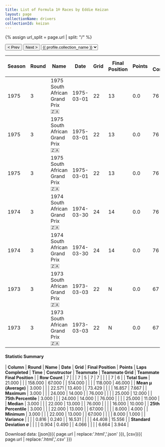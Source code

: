 ```yaml
---
title: List of Formula 1® Races by Eddie Keizan
layout: page
collectionName: drivers
collectionId: keizan
---
```


{% assign url_split = page.url | split: "/" %}
<div id="collection-navigation">
<button onclick="selector.options[selector.selectedIndex-1].value && (window.location = selector.options[selector.selectedIndex-1].value);">&lt; Prev</button>
<button onclick="selector.options[selector.selectedIndex+1].value && (window.location = selector.options[selector.selectedIndex+1].value);">Next &gt;</button>
<select id="selector" onchange="this.options[this.selectedIndex].value && (window.location = this.options[this.selectedIndex].value);">
  {% for collectionId in site.data[page.collectionName].refs %}
    {% if collectionId == page.collectionId %}
      {% assign selected = "selected" %}
    {% else %}
      {% assign selected = "" %}
    {% endif %}
    {% assign profile = site.data[page.collectionName][collectionId].profile %}
    <option value="/f1/{{ page.collectionName }}/{{ collectionId }}/{{ url_split[4] }}" {{ selected }}>{{ profile.collection_name }}</option>
  {% endfor %}
</select>
</div>

| Season | Round | Name | Date | Grid | Final Position | Points | Laps Completed | Time | Constructor | Teammate | Teammate Grid | Teammate Final Position |
|--|--|--|--|--|--|--|--|--|--|--|--|--|
| 1975 | 3 | 1975 South African Grand Prix 🇿🇦 | 1975-03-01 | 22 | 13 | 0.0 | 76 |   | Team Lotus 🇬🇧 | [Ronnie Peterson 🇸🇪](/f1/drivers/peterson) | 8 | 10 |
| 1975 | 3 | 1975 South African Grand Prix 🇿🇦 | 1975-03-01 | 22 | 13 | 0.0 | 76 |   | Team Lotus 🇬🇧 | [Guy Tunmer 🇿🇦](/f1/drivers/tunmer) | 25 | 11 |
| 1975 | 3 | 1975 South African Grand Prix 🇿🇦 | 1975-03-01 | 22 | 13 | 0.0 | 76 |   | Team Lotus 🇬🇧 | [Jacky Ickx 🇧🇪](/f1/drivers/ickx) | 21 | 12 |
| 1974 | 3 | 1974 South African Grand Prix 🇿🇦 | 1974-03-30 | 24 | 14 | 0.0 | 76 |   | Tyrrell 🇬🇧 | [Patrick Depailler 🇫🇷](/f1/drivers/depailler) | 15 | 4 |
| 1974 | 3 | 1974 South African Grand Prix 🇿🇦 | 1974-03-30 | 24 | 14 | 0.0 | 76 |   | Tyrrell 🇬🇧 | [Jody Scheckter 🇿🇦](/f1/drivers/scheckter) | 8 | 8 |
| 1973 | 3 | 1973 South African Grand Prix 🇿🇦 | 1973-03-03 | 22 | N | 0.0 | 67 |   | Tyrrell 🇬🇧 | [Jackie Stewart 🇬🇧](/f1/drivers/stewart) | 16 | 1 |
| 1973 | 3 | 1973 South African Grand Prix 🇿🇦 | 1973-03-03 | 22 | N | 0.0 | 67 |   | Tyrrell 🇬🇧 | [François Cevert 🇫🇷](/f1/drivers/cevert) | 25 | N |

#### Statistic Summary

| **Column** | **Round** | **Name** | **Date** | **Grid** | **Final Position** | **Points** | **Laps Completed** | **Time** | **Constructor** | **Teammate** | **Teammate Grid** | **Teammate Final Position** |
| **Row Count** | 7 |  |  | 7 | 5 | 7 | 7 |  |  |  | 7 | 6 |
| **Total Sum** | 21.000 |  |  | 158.000 | 67.000 |  | 514.000 |  |  |  | 118.000 | 46.000 |
| **Mean μ (Average)** | 3.000 |  |  | 22.571 | 13.400 |  | 73.429 |  |  |  | 16.857 | 7.667 |
| **Maximum** | 3.000 |  |  | 24.000 | 14.000 |  | 76.000 |  |  |  | 25.000 | 12.000 |
| **75th Percentile** | 3.000 |  |  | 24.000 | 14.000 |  | 76.000 |  |  |  | 25.000 | 11.000 |
| **Median** | 3.000 |  |  | 22.000 | 13.000 |  | 76.000 |  |  |  | 16.000 | 10.000 |
| **25th Percentile** | 3.000 |  |  | 22.000 | 13.000 |  | 67.000 |  |  |  | 8.000 | 4.000 |
| **Minimum** | 3.000 |  |  | 22.000 | 13.000 |  | 67.000 |  |  |  | 8.000 | 1.000 |
| **Variance** |  |  |  | 0.816 | 0.240 |  | 16.531 |  |  |  | 44.408 | 15.556 |
| **Standard Deviation σ** |  |  |  | 0.904 | 0.490 |  | 4.066 |  |  |  | 6.664 | 3.944 |

Download data: [json]({{ page.url | replace:'.html','.json' }}), [csv]({{ page.url | replace:'.html','.csv' }})
